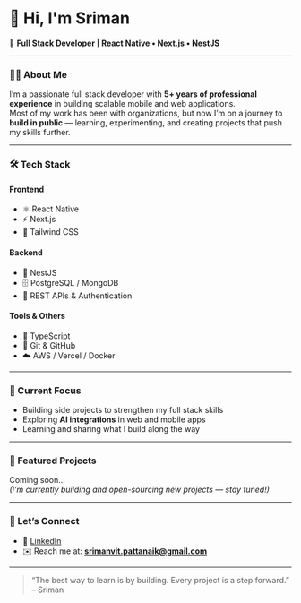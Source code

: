 # 👋 Hi, I'm Sriman

🚀 **Full Stack Developer | React Native • Next.js • NestJS**

---

### 👨‍💻 About Me

I’m a passionate full stack developer with **5+ years of professional experience** in building scalable mobile and web applications.  
Most of my work has been with organizations, but now I’m on a journey to **build in public** — learning, experimenting, and creating projects that push my skills further.

---

### 🛠️ Tech Stack

#### **Frontend**
- ⚛️ React Native  
- ⚡ Next.js  
- 💅 Tailwind CSS  

#### **Backend**
- 🧱 NestJS  
- 🗄️ PostgreSQL / MongoDB  
- 🔐 REST APIs & Authentication  

#### **Tools & Others**
- 🧩 TypeScript  
- 🧰 Git & GitHub  
- ☁️ AWS / Vercel / Docker  

---

### 🧩 Current Focus

- Building side projects to strengthen my full stack skills  
- Exploring **AI integrations** in web and mobile apps  
- Learning and sharing what I build along the way  

---

### 📂 Featured Projects

Coming soon...  
*(I’m currently building and open-sourcing new projects — stay tuned!)*  

---

### 💬 Let’s Connect

- 💼 [LinkedIn](https://www.linkedin.com/in/srimanvit-pattanaik-0026a6165/)  
- ✉️ Reach me at: **srimanvit.pattanaik@gmail.com**

---

> “The best way to learn is by building. Every project is a step forward.” – Sriman
